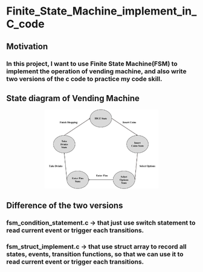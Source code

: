 # Finite_State_Machine_implement_in_C_code

## Motivation
### In this project, I want to use Finite State Machine(FSM) to implement the operation of vending machine, and also write two versions of the c code to practice my code skill.

## State diagram of Vending Machine
<p align="center"> 
<img src="https://github.com/explore23556/Finite_State_Machine_implement_in_C_code/blob/main/FSM.png"; width="60%";/>
</p> 

## Difference of the two versions
### fsm_condition_statement.c -> that just use switch statement to read current event or trigger each transitions.
### fsm_struct_implement.c -> that use struct array to record all states, events, transition functions, so that we can use it to read current event or trigger each transitions.
